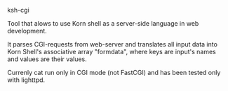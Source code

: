 ksh-cgi

Tool that alows to use Korn shell as a server-side language in web development.

It parses CGI-requests from web-server and translates all input data into Korn Shell's
associative array "formdata", where keys are input's names and values are their values.

Currenly cat run only in CGI mode (not FastCGI) and has been tested only with lighttpd.
